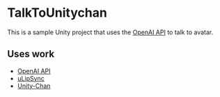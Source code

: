# TalkToUnitychan
This is a sample Unity project that uses the [OpenAI API](https://platform.openai.com/docs/api-reference/introduction) to talk to avatar.

## Uses work
- [OpenAI API](https://openai.com/policies/row-terms-of-use/)
- [uLipSync](https://github.com/hecomi/uLipSync)
- [Unity-Chan](https://unity-chan.com/contents/guideline_en/)